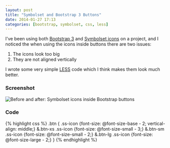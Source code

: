 ```yaml
---
layout: post
title: "Symbolset and Bootstrap 3 Buttons"
date: 2014-01-27 17:13
categories: [bootstrap, symbolset, css, less]
---
```


I've been using both [Bootstrap 3](http://getbootstrap.com/) and [Symbolset icons](http://symbolset.com/) on a project, and I noticed the when using the icons inside buttons there are two issues:

1. The icons look too big
2. They are not aligned vertically

I wrote some very simple [LESS](http://www.lesscss.org/) code which I think makes them look much better.

### Screenshot
![Before and after: Symbolset icons inside Bootstrap buttons](//i.cloudup.com/xcRuZJZFFD.png)

### Code
{% highlight css %}
.btn {
    .ss-icon {font-size:  @font-size-base - 2; vertical-align: middle;}
    &.btn-xs .ss-icon {font-size:  @font-size-small - 3;}
    &.btn-sm .ss-icon {font-size:  @font-size-small - 2;}
    &.btn-lg .ss-icon {font-size:  @font-size-large - 2;}
}
{% endhighlight %}

